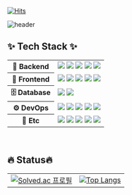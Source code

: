 [![Hits](https://hits.seeyoufarm.com/api/count/incr/badge.svg?url=https%3A%2F%2Fgithub.com%2FShin-seung-hyun&count_bg=%2386E759&title_bg=%230879F1&icon=angellist.svg&icon_color=%23E7E7E7&title=welcome&edge_flat=false)](https://hits.seeyoufarm.com)

![header](https://capsule-render.vercel.app/api?type=waving&color=auto&height=300&section=header&text=Welcome&fontSize=90&animation=fadeIn&fontAlignY=38&desc=Seunghyun's%20GitHub%20Profile)

## ✨ Tech Stack ✨
<table>
  <tr>
    <th>🚀 Backend</th>
    <td>
      <img src="https://img.shields.io/badge/Java-007396?style=flat&logo=openjdk&logoColor=white">
      <img src="https://img.shields.io/badge/Spring Boot-6DB33F?style=flat&logo=SpringBoot&logoColor=white">
      <img src="https://img.shields.io/badge/Spring Data JPA-6DB33F?style=flat&logo=Spring&logoColor=white">
      <img src="https://img.shields.io/badge/Spring Security-6DB33F?style=flat&logo=SpringSecurity&logoColor=white">
      <img src="https://img.shields.io/badge/JWT-black?style=flat&logo=JSON%20web%20tokens&logoColor=white">
    </td>
  </tr>
  <tr>
    <th>🎨 Frontend</th>
    <td>
      <img src="https://img.shields.io/badge/React-61DAFB?style=flat-square&logo=React&logoColor=white">
      <img src="https://img.shields.io/badge/HTML5-E34F26?style=flat&logo=HTML5&logoColor=white">
      <img src="https://img.shields.io/badge/CSS3-1572B6?style=flat&logo=CSS3&logoColor=white">
      <img src="https://img.shields.io/badge/JavaScript-F7DF1E?style=flat&logo=JavaScript&logoColor=black">
      <img src="https://img.shields.io/badge/jQuery-0769AD?style=flat&logo=jQuery&logoColor=white">
    </td>
  </tr>
  <tr>
    <th>🗄️ Database</th>
    <td>
      <img src="https://img.shields.io/badge/MySQL-4479A1?style=flat&logo=MySQL&logoColor=white">
      <img src="https://img.shields.io/badge/PostgreSQL-4169E1?style=flat&logo=PostgreSQL&logoColor=white">
    </td>
  </tr>
  <tr>
    <th>⚙️ DevOps</th>
    <td>
      <img src="https://img.shields.io/badge/Docker-2496ED?style=flat&logo=Docker&logoColor=white">
      <img src="https://img.shields.io/badge/Portainer-13BEF9?style=flat&logo=Portainer&logoColor=white">
      <img src="https://img.shields.io/badge/Amazon EC2-FF9900?style=flat&logo=Amazon EC2&logoColor=white">
      <img src="https://img.shields.io/badge/Amazon RDS-3e47c4?style=flat&logo=Amazon RDS&logoColor=white">
      <img src="https://img.shields.io/badge/Amazon S3-569A31?style=flat&logo=Amazon S3&logoColor=white">
    </td>
  </tr>
  <tr>
    <th>🌟 Etc </th>
    <td>
      <img src="https://img.shields.io/badge/Apache Kafka-231F20?style=flat&logo=apachekafka&logoColor=white">
      <img src="https://img.shields.io/badge/Elasticsearch-005571?style=flat&logo=elasticsearch&logoColor=white">
      <img src="https://img.shields.io/badge/Logstash-005571?style=flat&logo=logstash&logoColor=white">
      <img src="https://img.shields.io/badge/Kibana-005571?style=flat&logo=kibana&logoColor=white">
      <img src="https://img.shields.io/badge/Grafana-F46800?style=flat&logo=grafana&logoColor=white">
    </td>
  </tr>
</table>
</br>


## 🔥 Status🔥
<table style="border: none;">
  <tr>
    <td style="border: none;">
      <a href="https://solved.ac/profile/jjack1028">
        <img src="http://mazassumnida.wtf/api/v2/generate_badge?boj=jjack1028" alt="Solved.ac 프로필" />
      </a>
    </td>
<!--    
    <td style="border: none;">
      <img src="https://github-readme-stats-git-masterrstaa-rickstaa.vercel.app/api?username=Shin-seung-hyun&card_width=500&show_icons=true&theme=algolia" alt="GitHub Stats" />
    </td> 
-->
    <td style="border: none;">
      <a href="https://github.com/Shin-seung-hyun/github-readme-stats">
        <img src="https://github-readme-stats.vercel.app/api/top-langs/?username=Shin-seung-hyun&card_width=500&show_icons=true&theme=algolia&layout=compact" alt="Top Langs" />
      </a>
    </td>
  </tr>
</table>
